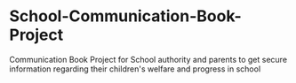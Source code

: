 # School-Communication-Book-Project
Communication Book Project for School authority and parents to get secure information regarding their children's welfare and progress in school

